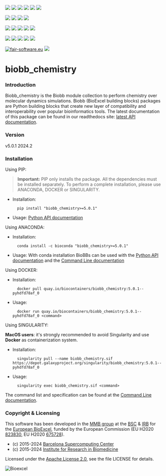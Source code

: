 [![](https://img.shields.io/github/v/tag/bioexcel/biobb_chemistry?label=Version)](https://GitHub.com/bioexcel/biobb_chemistry/tags/)
[![](https://img.shields.io/pypi/v/biobb-chemistry.svg?label=Pypi)](https://pypi.python.org/pypi/biobb-chemistry/)
[![](https://img.shields.io/conda/vn/bioconda/biobb_chemistry?label=Conda)](https://anaconda.org/bioconda/biobb_chemistry)
[![](https://img.shields.io/conda/dn/bioconda/biobb_chemistry?label=Conda%20Downloads)](https://anaconda.org/bioconda/biobb_chemistry)
[![](https://img.shields.io/badge/Docker-Quay.io-blue)](https://quay.io/repository/biocontainers/biobb_chemistry?tab=tags)
[![](https://img.shields.io/badge/Singularity-GalaxyProject-blue)](https://depot.galaxyproject.org/singularity/biobb_chemistry:5.0.1--pyhdfd78af_0)

[![](https://img.shields.io/badge/OS-Unix%20%7C%20MacOS-blue)](https://github.com/bioexcel/biobb_chemistry)
[![](https://img.shields.io/pypi/pyversions/biobb-chemistry.svg?label=Python%20Versions)](https://pypi.org/project/biobb-chemistry/)
[![](https://img.shields.io/badge/License-Apache%202.0-blue.svg)](https://opensource.org/licenses/Apache-2.0)
[![](https://img.shields.io/badge/Open%20Source%3f-Yes!-blue)](https://github.com/bioexcel/biobb_chemistry)

[![](https://readthedocs.org/projects/biobb-chemistry/badge/?version=latest&label=Docs)](https://biobb-chemistry.readthedocs.io/en/latest/?badge=latest)
[![](https://img.shields.io/website?down_message=Offline&label=Biobb%20Website&up_message=Online&url=https%3A%2F%2Fmmb.irbbarcelona.org%2Fbiobb%2F)](https://mmb.irbbarcelona.org/biobb/)
[![](https://img.shields.io/badge/Youtube-tutorials-blue?logo=youtube&logoColor=red)](https://www.youtube.com/@BioExcelCoE/search?query=biobb)
[![](https://zenodo.org/badge/DOI/10.1038/s41597-019-0177-4.svg)](https://doi.org/10.1038/s41597-019-0177-4)
[![](https://img.shields.io/endpoint?color=brightgreen&url=https%3A%2F%2Fapi.juleskreuer.eu%2Fcitation-badge.php%3Fshield%26doi%3D10.1038%2Fs41597-019-0177-4)](https://www.nature.com/articles/s41597-019-0177-4#citeas)

[![](https://docs.bioexcel.eu/biobb_chemistry/junit/testsbadge.svg)](https://docs.bioexcel.eu/biobb_chemistry/junit/report.html)
[![](https://docs.bioexcel.eu/biobb_chemistry/coverage/coveragebadge.svg)](https://docs.bioexcel.eu/biobb_chemistry/coverage/)
[![](https://docs.bioexcel.eu/biobb_chemistry/flake8/flake8badge.svg)](https://docs.bioexcel.eu/biobb_chemistry/flake8/)
[![](https://img.shields.io/github/last-commit/bioexcel/biobb_chemistry?label=Last%20Commit)](https://github.com/bioexcel/biobb_chemistry/commits/master)
[![](https://img.shields.io/github/issues/bioexcel/biobb_chemistry.svg?color=brightgreen&label=Issues)](https://GitHub.com/bioexcel/biobb_chemistry/issues/)

[![fair-software.eu](https://img.shields.io/badge/fair--software.eu-%E2%97%8F%20%20%E2%97%8F%20%20%E2%97%8F%20%20%E2%97%8F%20%20%E2%97%8F-green)](https://fair-software.eu)
[![](https://www.bestpractices.dev/projects/8847/badge)](https://www.bestpractices.dev/projects/8847)

[](https://bestpractices.coreinfrastructure.org/projects/8847/badge)

[//]: # (The previous line invisible link is for compatibility with the howfairis script https://github.com/fair-software/howfairis-github-action/tree/main wich uses the old bestpractices URL)

# biobb_chemistry

### Introduction
Biobb_chemistry is the Biobb module collection to perform chemistry over molecular dynamics simulations.
Biobb (BioExcel building blocks) packages are Python building blocks that
create new layer of compatibility and interoperability over popular
bioinformatics tools.
The latest documentation of this package can be found in our readthedocs site:
[latest API documentation](http://biobb-chemistry.readthedocs.io/en/latest/).

### Version
v5.0.1 2024.2

### Installation
Using PIP:

> **Important:** PIP only installs the package. All the dependencies must be installed separately. To perform a complete installation, please use ANACONDA, DOCKER or SINGULARITY.

* Installation:


        pip install "biobb_chemistry>=5.0.1"


* Usage: [Python API documentation](https://biobb-chemistry.readthedocs.io/en/latest/modules.html)

Using ANACONDA:

* Installation:


        conda install -c bioconda "biobb_chemistry>=5.0.1"


* Usage: With conda installation BioBBs can be used with the [Python API documentation](https://biobb-chemistry.readthedocs.io/en/latest/modules.html) and the [Command Line documentation](https://biobb-chemistry.readthedocs.io/en/latest/command_line.html)

Using DOCKER:

* Installation:


        docker pull quay.io/biocontainers/biobb_chemistry:5.0.1--pyhdfd78af_0


* Usage:


        docker run quay.io/biocontainers/biobb_chemistry:5.0.1--pyhdfd78af_0 <command>

Using SINGULARITY:

**MacOS users**: it's strongly recommended to avoid Singularity and use **Docker** as containerization system.

* Installation:


        singularity pull --name biobb_chemistry.sif https://depot.galaxyproject.org/singularity/biobb_chemistry:5.0.1--pyhdfd78af_0


* Usage:


        singularity exec biobb_chemistry.sif <command>


The command list and specification can be found at the [Command Line documentation](https://biobb-chemistry.readthedocs.io/en/latest/command_line.html).


### Copyright & Licensing
This software has been developed in the [MMB group](http://mmb.irbbarcelona.org) at the [BSC](http://www.bsc.es/) & [IRB](https://www.irbbarcelona.org/) for the [European BioExcel](http://bioexcel.eu/), funded by the European Commission (EU H2020 [823830](http://cordis.europa.eu/projects/823830), EU H2020 [675728](http://cordis.europa.eu/projects/675728)).

* (c) 2015-2024 [Barcelona Supercomputing Center](https://www.bsc.es/)
* (c) 2015-2024 [Institute for Research in Biomedicine](https://www.irbbarcelona.org/)

Licensed under the
[Apache License 2.0](https://www.apache.org/licenses/LICENSE-2.0), see the file LICENSE for details.

![](https://bioexcel.eu/wp-content/uploads/2019/04/Bioexcell_logo_1080px_transp.png "Bioexcel")
